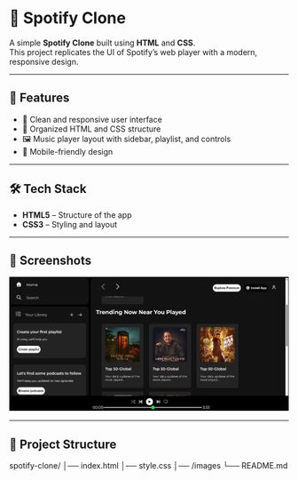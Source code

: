 # 🎵 Spotify Clone

A simple **Spotify Clone** built using **HTML** and **CSS**.  
This project replicates the UI of Spotify’s web player with a modern, responsive design.

---

## 🚀 Features
- 🎨 Clean and responsive user interface  
- 📂 Organized HTML and CSS structure  
- 🖼️ Music player layout with sidebar, playlist, and controls  
- 📱 Mobile-friendly design  

---

## 🛠️ Tech Stack
- **HTML5** – Structure of the app  
- **CSS3** – Styling and layout  

---

## 📸 Screenshots
![Spotify Clone Preview](./pics/spotify.png)

---

## 📂 Project Structure
spotify-clone/
│── index.html
│── style.css
│── /images
└── README.md
